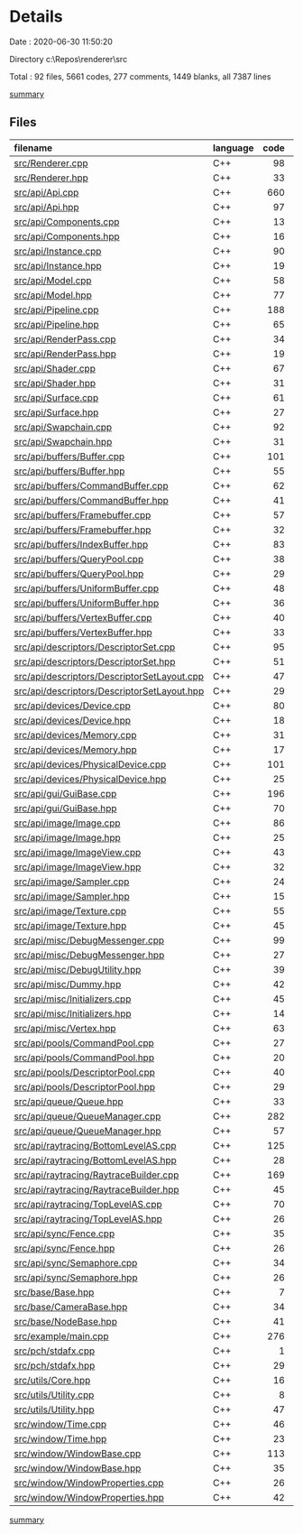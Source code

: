 # Details

Date : 2020-06-30 11:50:20

Directory c:\Repos\renderer\src

Total : 92 files,  5661 codes, 277 comments, 1449 blanks, all 7387 lines

[summary](results.md)

## Files
| filename | language | code | comment | blank | total |
| :--- | :--- | ---: | ---: | ---: | ---: |
| [src/Renderer.cpp](/src/Renderer.cpp) | C++ | 98 | 0 | 17 | 115 |
| [src/Renderer.hpp](/src/Renderer.hpp) | C++ | 33 | 4 | 11 | 48 |
| [src/api/Api.cpp](/src/api/Api.cpp) | C++ | 660 | 54 | 161 | 875 |
| [src/api/Api.hpp](/src/api/Api.hpp) | C++ | 97 | 5 | 17 | 119 |
| [src/api/Components.cpp](/src/api/Components.cpp) | C++ | 13 | 0 | 2 | 15 |
| [src/api/Components.hpp](/src/api/Components.hpp) | C++ | 16 | 2 | 4 | 22 |
| [src/api/Instance.cpp](/src/api/Instance.cpp) | C++ | 90 | 3 | 21 | 114 |
| [src/api/Instance.hpp](/src/api/Instance.hpp) | C++ | 19 | 8 | 7 | 34 |
| [src/api/Model.cpp](/src/api/Model.cpp) | C++ | 58 | 0 | 14 | 72 |
| [src/api/Model.hpp](/src/api/Model.hpp) | C++ | 77 | 2 | 23 | 102 |
| [src/api/Pipeline.cpp](/src/api/Pipeline.cpp) | C++ | 188 | 2 | 36 | 226 |
| [src/api/Pipeline.hpp](/src/api/Pipeline.hpp) | C++ | 65 | 0 | 9 | 74 |
| [src/api/RenderPass.cpp](/src/api/RenderPass.cpp) | C++ | 34 | 0 | 6 | 40 |
| [src/api/RenderPass.hpp](/src/api/RenderPass.hpp) | C++ | 19 | 0 | 8 | 27 |
| [src/api/Shader.cpp](/src/api/Shader.cpp) | C++ | 67 | 5 | 19 | 91 |
| [src/api/Shader.hpp](/src/api/Shader.hpp) | C++ | 31 | 0 | 9 | 40 |
| [src/api/Surface.cpp](/src/api/Surface.cpp) | C++ | 61 | 5 | 13 | 79 |
| [src/api/Surface.hpp](/src/api/Surface.hpp) | C++ | 27 | 6 | 9 | 42 |
| [src/api/Swapchain.cpp](/src/api/Swapchain.cpp) | C++ | 92 | 7 | 25 | 124 |
| [src/api/Swapchain.hpp](/src/api/Swapchain.hpp) | C++ | 31 | 5 | 10 | 46 |
| [src/api/buffers/Buffer.cpp](/src/api/buffers/Buffer.cpp) | C++ | 101 | 10 | 22 | 133 |
| [src/api/buffers/Buffer.hpp](/src/api/buffers/Buffer.hpp) | C++ | 55 | 2 | 16 | 73 |
| [src/api/buffers/CommandBuffer.cpp](/src/api/buffers/CommandBuffer.cpp) | C++ | 62 | 2 | 15 | 79 |
| [src/api/buffers/CommandBuffer.hpp](/src/api/buffers/CommandBuffer.hpp) | C++ | 41 | 2 | 14 | 57 |
| [src/api/buffers/Framebuffer.cpp](/src/api/buffers/Framebuffer.cpp) | C++ | 57 | 0 | 14 | 71 |
| [src/api/buffers/Framebuffer.hpp](/src/api/buffers/Framebuffer.hpp) | C++ | 32 | 0 | 10 | 42 |
| [src/api/buffers/IndexBuffer.hpp](/src/api/buffers/IndexBuffer.hpp) | C++ | 83 | 3 | 22 | 108 |
| [src/api/buffers/QueryPool.cpp](/src/api/buffers/QueryPool.cpp) | C++ | 38 | 0 | 8 | 46 |
| [src/api/buffers/QueryPool.hpp](/src/api/buffers/QueryPool.hpp) | C++ | 29 | 0 | 8 | 37 |
| [src/api/buffers/UniformBuffer.cpp](/src/api/buffers/UniformBuffer.cpp) | C++ | 48 | 1 | 13 | 62 |
| [src/api/buffers/UniformBuffer.hpp](/src/api/buffers/UniformBuffer.hpp) | C++ | 36 | 0 | 11 | 47 |
| [src/api/buffers/VertexBuffer.cpp](/src/api/buffers/VertexBuffer.cpp) | C++ | 40 | 3 | 10 | 53 |
| [src/api/buffers/VertexBuffer.hpp](/src/api/buffers/VertexBuffer.hpp) | C++ | 33 | 0 | 8 | 41 |
| [src/api/descriptors/DescriptorSet.cpp](/src/api/descriptors/DescriptorSet.cpp) | C++ | 95 | 3 | 21 | 119 |
| [src/api/descriptors/DescriptorSet.hpp](/src/api/descriptors/DescriptorSet.hpp) | C++ | 51 | 0 | 14 | 65 |
| [src/api/descriptors/DescriptorSetLayout.cpp](/src/api/descriptors/DescriptorSetLayout.cpp) | C++ | 47 | 1 | 12 | 60 |
| [src/api/descriptors/DescriptorSetLayout.hpp](/src/api/descriptors/DescriptorSetLayout.hpp) | C++ | 29 | 1 | 11 | 41 |
| [src/api/devices/Device.cpp](/src/api/devices/Device.cpp) | C++ | 80 | 4 | 23 | 107 |
| [src/api/devices/Device.hpp](/src/api/devices/Device.hpp) | C++ | 18 | 5 | 6 | 29 |
| [src/api/devices/Memory.cpp](/src/api/devices/Memory.cpp) | C++ | 31 | 0 | 8 | 39 |
| [src/api/devices/Memory.hpp](/src/api/devices/Memory.hpp) | C++ | 17 | 0 | 7 | 24 |
| [src/api/devices/PhysicalDevice.cpp](/src/api/devices/PhysicalDevice.cpp) | C++ | 101 | 4 | 34 | 139 |
| [src/api/devices/PhysicalDevice.hpp](/src/api/devices/PhysicalDevice.hpp) | C++ | 25 | 31 | 12 | 68 |
| [src/api/gui/GuiBase.cpp](/src/api/gui/GuiBase.cpp) | C++ | 196 | 4 | 41 | 241 |
| [src/api/gui/GuiBase.hpp](/src/api/gui/GuiBase.hpp) | C++ | 70 | 0 | 15 | 85 |
| [src/api/image/Image.cpp](/src/api/image/Image.cpp) | C++ | 86 | 1 | 17 | 104 |
| [src/api/image/Image.hpp](/src/api/image/Image.hpp) | C++ | 25 | 0 | 9 | 34 |
| [src/api/image/ImageView.cpp](/src/api/image/ImageView.cpp) | C++ | 43 | 0 | 10 | 53 |
| [src/api/image/ImageView.hpp](/src/api/image/ImageView.hpp) | C++ | 32 | 0 | 9 | 41 |
| [src/api/image/Sampler.cpp](/src/api/image/Sampler.cpp) | C++ | 24 | 0 | 2 | 26 |
| [src/api/image/Sampler.hpp](/src/api/image/Sampler.hpp) | C++ | 15 | 0 | 4 | 19 |
| [src/api/image/Texture.cpp](/src/api/image/Texture.cpp) | C++ | 55 | 1 | 16 | 72 |
| [src/api/image/Texture.hpp](/src/api/image/Texture.hpp) | C++ | 45 | 0 | 9 | 54 |
| [src/api/misc/DebugMessenger.cpp](/src/api/misc/DebugMessenger.cpp) | C++ | 99 | 2 | 13 | 114 |
| [src/api/misc/DebugMessenger.hpp](/src/api/misc/DebugMessenger.hpp) | C++ | 27 | 7 | 9 | 43 |
| [src/api/misc/DebugUtility.hpp](/src/api/misc/DebugUtility.hpp) | C++ | 39 | 2 | 10 | 51 |
| [src/api/misc/Dummy.hpp](/src/api/misc/Dummy.hpp) | C++ | 42 | 3 | 14 | 59 |
| [src/api/misc/Initializers.cpp](/src/api/misc/Initializers.cpp) | C++ | 45 | 0 | 8 | 53 |
| [src/api/misc/Initializers.hpp](/src/api/misc/Initializers.hpp) | C++ | 14 | 0 | 6 | 20 |
| [src/api/misc/Vertex.hpp](/src/api/misc/Vertex.hpp) | C++ | 63 | 0 | 16 | 79 |
| [src/api/pools/CommandPool.cpp](/src/api/pools/CommandPool.cpp) | C++ | 27 | 0 | 7 | 34 |
| [src/api/pools/CommandPool.hpp](/src/api/pools/CommandPool.hpp) | C++ | 20 | 0 | 8 | 28 |
| [src/api/pools/DescriptorPool.cpp](/src/api/pools/DescriptorPool.cpp) | C++ | 40 | 0 | 9 | 49 |
| [src/api/pools/DescriptorPool.hpp](/src/api/pools/DescriptorPool.hpp) | C++ | 29 | 0 | 8 | 37 |
| [src/api/queue/Queue.hpp](/src/api/queue/Queue.hpp) | C++ | 33 | 0 | 8 | 41 |
| [src/api/queue/QueueManager.cpp](/src/api/queue/QueueManager.cpp) | C++ | 282 | 3 | 79 | 364 |
| [src/api/queue/QueueManager.hpp](/src/api/queue/QueueManager.hpp) | C++ | 57 | 4 | 23 | 84 |
| [src/api/raytracing/BottomLevelAS.cpp](/src/api/raytracing/BottomLevelAS.cpp) | C++ | 125 | 14 | 28 | 167 |
| [src/api/raytracing/BottomLevelAS.hpp](/src/api/raytracing/BottomLevelAS.hpp) | C++ | 28 | 3 | 9 | 40 |
| [src/api/raytracing/RaytraceBuilder.cpp](/src/api/raytracing/RaytraceBuilder.cpp) | C++ | 169 | 12 | 43 | 224 |
| [src/api/raytracing/RaytraceBuilder.hpp](/src/api/raytracing/RaytraceBuilder.hpp) | C++ | 45 | 0 | 13 | 58 |
| [src/api/raytracing/TopLevelAS.cpp](/src/api/raytracing/TopLevelAS.cpp) | C++ | 70 | 4 | 17 | 91 |
| [src/api/raytracing/TopLevelAS.hpp](/src/api/raytracing/TopLevelAS.hpp) | C++ | 26 | 1 | 8 | 35 |
| [src/api/sync/Fence.cpp](/src/api/sync/Fence.cpp) | C++ | 35 | 0 | 9 | 44 |
| [src/api/sync/Fence.hpp](/src/api/sync/Fence.hpp) | C++ | 26 | 0 | 9 | 35 |
| [src/api/sync/Semaphore.cpp](/src/api/sync/Semaphore.cpp) | C++ | 34 | 0 | 8 | 42 |
| [src/api/sync/Semaphore.hpp](/src/api/sync/Semaphore.hpp) | C++ | 26 | 0 | 8 | 34 |
| [src/base/Base.hpp](/src/base/Base.hpp) | C++ | 7 | 14 | 3 | 24 |
| [src/base/CameraBase.hpp](/src/base/CameraBase.hpp) | C++ | 34 | 0 | 10 | 44 |
| [src/base/NodeBase.hpp](/src/base/NodeBase.hpp) | C++ | 41 | 1 | 12 | 54 |
| [src/example/main.cpp](/src/example/main.cpp) | C++ | 276 | 15 | 69 | 360 |
| [src/pch/stdafx.cpp](/src/pch/stdafx.cpp) | C++ | 1 | 0 | 1 | 2 |
| [src/pch/stdafx.hpp](/src/pch/stdafx.hpp) | C++ | 29 | 0 | 5 | 34 |
| [src/utils/Core.hpp](/src/utils/Core.hpp) | C++ | 16 | 0 | 2 | 18 |
| [src/utils/Utility.cpp](/src/utils/Utility.cpp) | C++ | 8 | 0 | 1 | 9 |
| [src/utils/Utility.hpp](/src/utils/Utility.hpp) | C++ | 47 | 1 | 16 | 64 |
| [src/window/Time.cpp](/src/window/Time.cpp) | C++ | 46 | 2 | 15 | 63 |
| [src/window/Time.hpp](/src/window/Time.hpp) | C++ | 23 | 0 | 8 | 31 |
| [src/window/WindowBase.cpp](/src/window/WindowBase.cpp) | C++ | 113 | 2 | 35 | 150 |
| [src/window/WindowBase.hpp](/src/window/WindowBase.hpp) | C++ | 35 | 1 | 15 | 51 |
| [src/window/WindowProperties.cpp](/src/window/WindowProperties.cpp) | C++ | 26 | 0 | 4 | 30 |
| [src/window/WindowProperties.hpp](/src/window/WindowProperties.hpp) | C++ | 42 | 0 | 11 | 53 |

[summary](results.md)